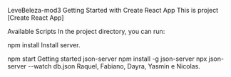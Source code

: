 LeveBeleza-mod3
Getting Started with Create React App
This is project [Create React App]

Available Scripts
In the project directory, you can run:

npm install
Install server.

npm start
Getting started json-server
npm install -g json-server
npx json-server --watch db.json
Raquel, Fabiano, Dayra, Yasmin e Nicolas.
